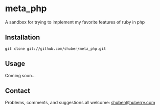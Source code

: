 # meta\_php

A sandbox for trying to implement my favorite features of ruby in php


Installation
------------

	git clone git://github.com/shuber/meta_php.git


Usage
-----

Coming soon...


Contact
-------

Problems, comments, and suggestions all welcome: [shuber@huberry.com](mailto:shuber@huberry.com)
